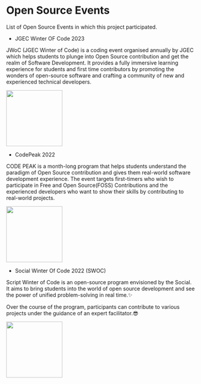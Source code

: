 # Open Source Events

List of Open Source Events in which this project participated.

- JGEC Winter OF Code 2023

JWoC (JGEC Winter of Code) is a coding event organised annually by JGEC which helps students to plunge into Open Source contribution and get the realm of Software Development. It provides a fully immersive learning experience for students and first time contributors by promoting the wonders of open-source software and crafting a community of new and experienced technical developers.

<a href="https://github.com/prathimacode-hub"><img src="https://github.com/prathimacode-hub/prathimacode-hub/blob/main/Open%20Source%20Programs/JGEC%20Winter%20Of%20Code%202023/JGEC-Winter-Of-Code%20-2023.jpg" width=150px height=150px /></a>

- CodePeak 2022

CODE PEAK is a month-long program that helps students understand the paradigm of Open Source contribution and gives them real-world software development experience. The event targets first-timers who wish to participate in Free and Open Source(FOSS) Contributions and the experienced developers who want to show their skills by contributing to real-world projects.

<a href="https://github.com/prathimacode-hub"><img src="https://github.com/prathimacode-hub/prathimacode-hub/blob/main/Open%20Source%20Programs/Code%20Peak%202022/Code%20Peak.png" width=150px height=150px /></a>

- Social Winter Of Code 2022 (SWOC)

Script Winter of Code is an open-source program envisioned by the Social. It aims to bring students into the world of open source development and see the power of unified problem-solving in real time.✨

Over the course of the program, participants can contribute to various projects under the guidance of an expert facilitator.😎

<a href="https://github.com/prathimacode-hub"><img src="https://github.com/prathimacode-hub/prathimacode-hub/blob/main/Open%20Source%20Programs/Social%20Winter%20Of%20Code%202022/Social-Winter-Of-Code-Logo.png" width=150px height=150px /></a>
